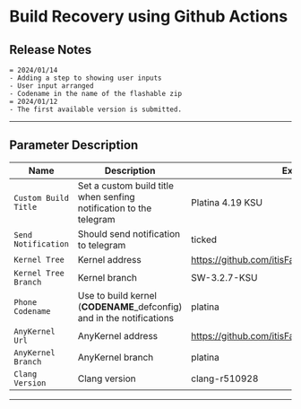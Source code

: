 # Build Recovery using Github Actions

## Release Notes
```
= 2024/01/14
- Adding a step to showing user inputs
- User input arranged
- Codename in the name of the flashable zip
= 2024/01/12
- The first available version is submitted.
```
-----

## Parameter Description
| Name | Description | Example |
| ------------ | -------------------- | ------------ |
| `Custom Build Title` | Set a custom build title when senfing notification to the telegram | Platina 4.19 KSU |
| `Send Notification` | Should send notification to telegram | ticked |
| `Kernel Tree` | Kernel address | https://github.com/itisFarzin/kernel_xiaomi_sdm660 |
| `Kernel Tree Branch` | Kernel branch | SW-3.2.7-KSU |
| `Phone Codename` | Use to build kernel (**CODENAME**_defconfig) and in the notifications | platina |
| `AnyKernel Url` | AnyKernel address | https://github.com/itisFarzin/AnyKernel3 |
| `AnyKernel Branch` | AnyKernel branch | platina |
| `Clang Version` | Clang version | clang-r510928 |
-----